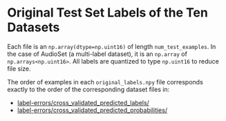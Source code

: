 # Original Test Set Labels of the Ten Datasets

Each file is an `np.array(dtype=np.uint16)` of length `num_test_examples`. In the case of AudioSet (a multi-label dataset), it is an `np.array` of `np.arrays<np.uint16>`. All labels are quantized to type `np.uint16` to reduce file size.

The order of examples in each `original_labels.npy` file corresponds exactly to the order of the corresponding dataset files in:
* [label-errors/cross_validated_predicted_labels/](https://github.com/cgnorthcutt/label-errors/tree/main/cross_validated_predicted_labels)
* [label-errors/cross_validated_predicted_probabilities/](https://github.com/cgnorthcutt/label-errors/tree/main/cross_validated_predicted_probabilities)


